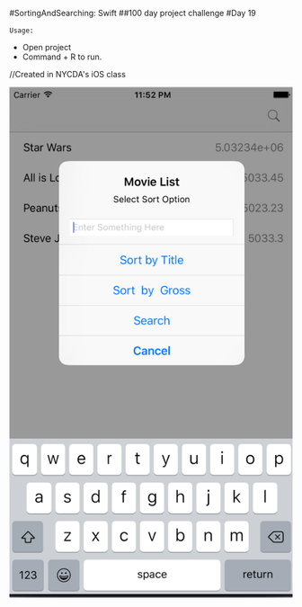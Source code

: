 #SortingAndSearching: Swift
##100 day project challenge
#Day 19

    Usage:
- Open project
- Command + R to run.

//Created in NYCDA's iOS class

![screenshot](https://github.com/kennybatista/SortingAndSearching/blob/master/screenshot.png)
